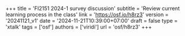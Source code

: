 +++
title = 'FI2151 2024-1 survey discussion'
subtitle = 'Review current learning process in the class'
link = 'https://osf.io/h8rz3'
version = '20241121_v1'
date = '2024-11-21T10:39:00+07:00'
draft = false
type = 'xtalk'
tags = ['osf']
authors = ['viridi']
url = 'osf/h8rz3'
+++
<!--more-->

